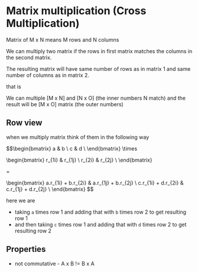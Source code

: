 # Matrix multiplication (Cross Multiplication)

Matrix of M x N means M rows and N columns

We can multiply two matrix if the rows in first matrix matches the columns in the second matrix.

The resulting matrix will have same number of rows as in matrix 1 and same number of columns as in matrix 2.

that is

We can multiple [M x N] and [N x O] (the inner numbers N match)
and the result will be [M x O] matrix (the outer numbers)

## Row view

when we multiply matrix think of them in the following way


$$\begin{bmatrix} a & b \\
c & d \\
\end{bmatrix}
\times

\begin{bmatrix} r_{1i} & r_{1j} \\
r_{2i} & r_{2j} \\
\end{bmatrix}

=

\begin{bmatrix} a.r_{1i} + b.r_{2i} & a.r_{1j} + b.r_{2j} \\
c.r_{1i} + d.r_{2i} & c.r_{1j} + d.r_{2j} \\
\end{bmatrix}
$$

here we are 
* taking `a` times row 1 and adding that with `b` times row 2 to get resulting row 1
* and then taking `c` times row 1 and adding that with `d` times row 2 to get resulting row 2


## Properties
* not commutative - A x B != B x A